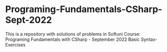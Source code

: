 # Programing-Fundamentals-CSharp-Sept-2022
This is a repository with solutions of problems in Softuni Course: Programing Fundamentals with CSharp - September 2022
Basic Syntax-Exercises
